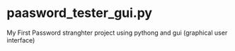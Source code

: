 # paasword_tester_gui.py
My First Password stranghter project using pythong and gui (graphical user interface) 
